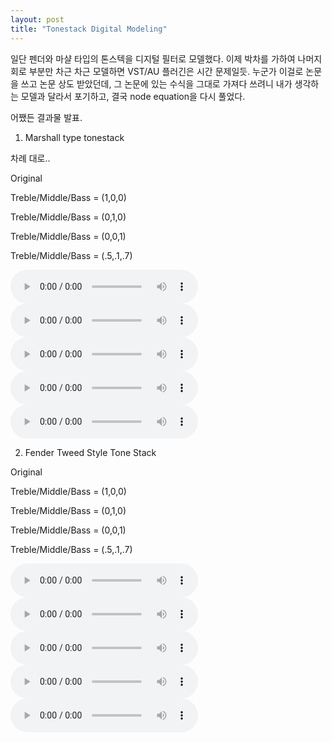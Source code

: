 ```yaml
---
layout: post
title: "Tonestack Digital Modeling"
---
```



일단 펜더와 마샬 타입의 톤스텍을 디지털 필터로 모델했다. 이제 박차를 가하여 나머지 회로 부분만 차근 차근 모델하면 VST/AU 플러긴은 시간 문제일듯. 누군가 이걸로 논문을 쓰고 논문 상도 받았던데, 그 논문에 있는 수식을 그대로 가져다 쓰려니 내가 생각하는 모델과 달라서 포기하고, 결국 node equation을 다시 풀었다. 




어쨌든 결과물 발표.




1) Marshall type tonestack




차례 대로..




Original

Treble/Middle/Bass = (1,0,0)

Treble/Middle/Bass = (0,1,0)

Treble/Middle/Bass = (0,0,1)

Treble/Middle/Bass = (.5,.1,.7)


<audio src="/assets/images/8aedc82e9e9c653894ef6c6ff5980d9a.mp3" controls preload></audio>
<audio src="/assets/images/7a6b7744f4772ac2570068dd9acc373d.mp3" controls preload></audio>
<audio src="/assets/images/cfb4e37c873324c9cc67e7119ea7efc4.mp3" controls preload></audio>
<audio src="/assets/images/18b2a114e6885e96119b81fd8446d653.mp3" controls preload></audio>
<audio src="/assets/images/b5c41db3d5d99bd085b3a55402735a44.mp3" controls preload></audio>





2) Fender Tweed Style Tone Stack




Original

Treble/Middle/Bass = (1,0,0)

Treble/Middle/Bass = (0,1,0)

Treble/Middle/Bass = (0,0,1)

Treble/Middle/Bass = (.5,.1,.7)

<audio src="/assets/images/ffa561c8413976a24cb2bf011e313e4c.mp3" controls preload></audio>
<audio src="/assets/images/f6fea6a119790c0c1a18d78b51d8f93c.mp3" controls preload></audio>
<audio src="/assets/images/df4710b26acc825ced360f2632abd709.mp3" controls preload></audio>
<audio src="/assets/images/a3ff07c5119ef96033e0af76c8156f1a.mp3" controls preload></audio>
<audio src="/assets/images/713e14379ac28d4b5404c15f7e2b8e69.mp3" controls preload></audio>

















